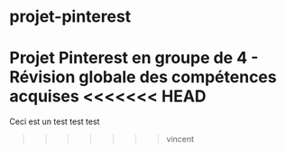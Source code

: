 # projet-pinterest
Projet Pinterest en groupe de 4 - Révision globale des compétences acquises
<<<<<<< HEAD
=======

Ceci est un test test test
>>>>>>> vincent
